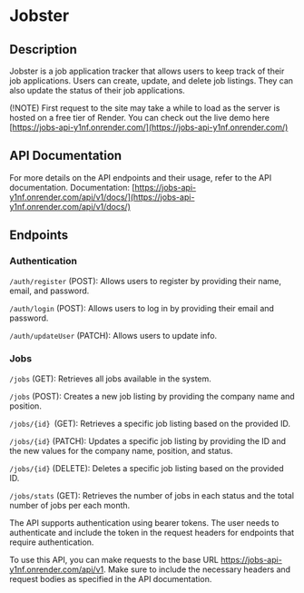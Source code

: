 # Jobster

## Description

Jobster is a job application tracker that allows users to keep track of their job applications. Users can create, update, and delete job listings. They can also update the status of their job applications.

(!NOTE) First request to the site may take a while to load as the server is hosted on a free tier of Render.
You can check out the live demo here [https://jobs-api-y1nf.onrender.com/](https://jobs-api-y1nf.onrender.com/)

## API Documentation

For more details on the API endpoints and their usage, refer to the API documentation.
Documentation: [https://jobs-api-y1nf.onrender.com/api/v1/docs/](https://jobs-api-y1nf.onrender.com/api/v1/docs/)

## Endpoints

### Authentication

`/auth/register` (POST): Allows users to register by providing their name, email, and password.

`/auth/login` (POST): Allows users to log in by providing their email and password.

`/auth/updateUser` (PATCH): Allows users to update info.

### Jobs

`/jobs` (GET): Retrieves all jobs available in the system.

`/jobs` (POST): Creates a new job listing by providing the company name and position.

`/jobs/{id} `(GET): Retrieves a specific job listing based on the provided ID.

`/jobs/{id}` (PATCH): Updates a specific job listing by providing the ID and the new values for the company name, position, and status.

`/jobs/{id}` (DELETE): Deletes a specific job listing based on the provided ID.

`/jobs/stats` (GET): Retrieves the number of jobs in each status and the total number of jobs per each month.

The API supports authentication using bearer tokens. The user needs to authenticate and include the token in the request headers for endpoints that require authentication.

To use this API, you can make requests to the base URL https://jobs-api-y1nf.onrender.com/api/v1. Make sure to include the necessary headers and request bodies as specified in the API documentation.
